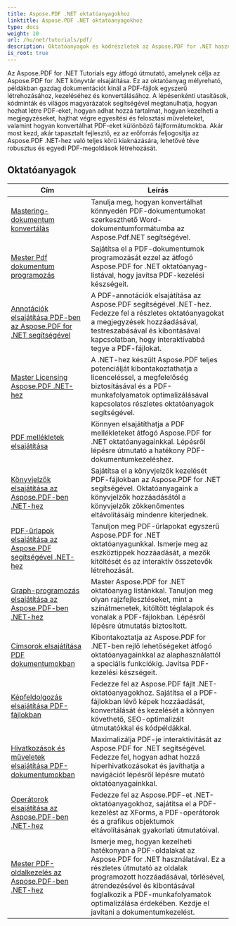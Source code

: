 ```yaml
---
title: Aspose.PDF .NET oktatóanyagokhoz
linktitle: Aspose.PDF .NET oktatóanyagokhoz
type: docs
weight: 10
url: /hu/net/tutorials/pdf/
description: Oktatóanyagok és kódrészletek az Aspose.PDF for .NET használatához. Olyan funkciókat tartalmaz, mint például a létrehozás, a szerkesztés, a konvertálás, a nyomtatás, valamint a PDF-dokumentumok feldolgozására szolgáló funkciók.
is_root: true
---
```


Az Aspose.PDF for .NET Tutorials egy átfogó útmutató, amelynek célja az Aspose.PDF for .NET könyvtár elsajátítása. Ez az oktatóanyag mélyreható, példákban gazdag dokumentációt kínál a PDF-fájlok egyszerű létrehozásához, kezeléséhez és konvertálásához. A lépésenkénti utasítások, kódminták és világos magyarázatok segítségével megtanulhatja, hogyan hozhat létre PDF-eket, hogyan adhat hozzá tartalmat, hogyan kezelheti a megjegyzéseket, hajthat végre egyesítési és felosztási műveleteket, valamint hogyan konvertálhat PDF-eket különböző fájlformátumokba. Akár most kezd, akár tapasztalt fejlesztő, ez az erőforrás feljogosítja az Aspose.PDF .NET-hez való teljes körű kiaknázására, lehetővé téve robusztus és egyedi PDF-megoldások létrehozását.

## Oktatóanyagok
| Cím | Leírás |
| --- | --- | 
| [Mastering-dokumentum konvertálás](./mastering-document-conversion/) | Tanulja meg, hogyan konvertálhat könnyedén PDF-dokumentumokat szerkeszthető Word-dokumentumformátumba az Aspose.Pdf.NET segítségével. |
| [Mester Pdf dokumentum programozás](./master-pdf-document-programming/) | Sajátítsa el a PDF-dokumentumok programozását ezzel az átfogó Aspose.PDF for .NET oktatóanyag-listával, hogy javítsa PDF-kezelési készségeit. | 
| [Annotációk elsajátítása PDF-ben az Aspose.PDF for .NET segítségével](./mastering-annotations/) | A PDF-annotációk elsajátítása az Aspose.PDF segítségével .NET-hez. Fedezze fel a részletes oktatóanyagokat a megjegyzések hozzáadásával, testreszabásával és kibontásával kapcsolatban, hogy interaktívabbá tegye a PDF-fájlokat. |
| [Master Licensing Aspose.PDF .NET-hez](./master-licensing/) | A .NET-hez készült Aspose.PDF teljes potenciálját kibontakoztathatja a licenceléssel, a megfelelőség biztosításával és a PDF-munkafolyamatok optimalizálásával kapcsolatos részletes oktatóanyagok segítségével. |
| [PDF mellékletek elsajátítása](./mastering-pdf-attachments/) | Könnyen elsajátíthatja a PDF mellékleteket átfogó Aspose.PDF for .NET oktatóanyagainkkal. Lépésről lépésre útmutató a hatékony PDF-dokumentumkezeléshez. |
| [Könyvjelzők elsajátítása az Aspose.PDF-ben .NET-hez](./mastering-bookmarks/) | Sajátítsa el a könyvjelzők kezelését PDF-fájlokban az Aspose.PDF for .NET segítségével. Oktatóanyagaink a könyvjelzők hozzáadásától a könyvjelzők zökkenőmentes eltávolításáig mindenre kiterjednek. |
| [PDF-űrlapok elsajátítása az Aspose.PDF segítségével .NET-hez](./mastering-pdf-forms/) | Tanuljon meg PDF-űrlapokat egyszerű Aspose.PDF for .NET oktatóanyagunkkal. Ismerje meg az eszköztippek hozzáadását, a mezők kitöltését és az interaktív összetevők létrehozását. |
| [Graph-programozás elsajátítása az Aspose.PDF-ben .NET-hez](./mastering-graph-programming/) | Master Aspose.PDF for .NET oktatóanyag listánkkal. Tanuljon meg olyan rajzfejlesztéseket, mint a színátmenetek, kitöltött téglalapok és vonalak a PDF-fájlokban. Lépésről lépésre útmutatás biztosított. |
| [Címsorok elsajátítása PDF dokumentumokban](./mastering-headings/) | Kibontakoztatja az Aspose.PDF for .NET-ben rejlő lehetőségeket átfogó oktatóanyagainkkal az alaphasználattól a speciális funkciókig. Javítsa PDF-kezelési készségeit. |
| [Képfeldolgozás elsajátítása PDF-fájlokban](./mastering-image-Processing/) | Fedezze fel az Aspose.PDF fájlt .NET-oktatóanyagokhoz. Sajátítsa el a PDF-fájlokban lévő képek hozzáadását, konvertálását és kezelését a könnyen követhető, SEO-optimalizált útmutatókkal és kódpéldákkal. |
| [Hivatkozások és műveletek elsajátítása PDF-dokumentumokban](./mastering-links-and-actions/) | Maximalizálja PDF-je interaktivitását az Aspose.PDF for .NET segítségével. Fedezze fel, hogyan adhat hozzá hiperhivatkozásokat és javíthatja a navigációt lépésről lépésre mutató oktatóanyagainkkal. |
| [Operátorok elsajátítása az Aspose.PDF-ben .NET-hez](./mastering-operators/) | Fedezze fel az Aspose.PDF-et .NET-oktatóanyagokhoz, sajátítsa el a PDF-kezelést az XForms, a PDF-operátorok és a grafikus objektumok eltávolításának gyakorlati útmutatóival. |
| [Mester PDF-oldalkezelés az Aspose.PDF-ben .NET-hez](./master-pdf-page-management/) | Ismerje meg, hogyan kezelheti hatékonyan a PDF-oldalakat az Aspose.PDF for .NET használatával. Ez a részletes útmutató az oldalak programozott hozzáadásával, törlésével, átrendezésével és kibontásával foglalkozik a PDF-munkafolyamatok optimalizálása érdekében. Kezdje el javítani a dokumentumkezelést. |